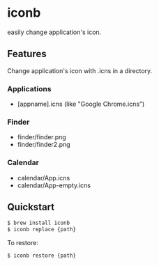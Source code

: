 # iconb

easily change application's icon.

## Features

Change application's icon with .icns in a directory.

### Applications

- [appname].icns (like "Google Chrome.icns")

### Finder

- finder/finder.png
- finder/finder2.png

### Calendar

- calendar/App.icns
- calendar/App-empty.icns

## Quickstart

```bash
$ brew install iconb
$ iconb replace {path}
```

To restore:

```bash
$ iconb restore {path}
```
